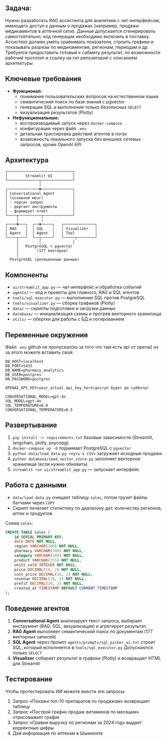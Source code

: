 ## Задача: 
Нужно разработать RAG ассистента для аналитики с чат-интерфейсом, имеющего доступ к данным о продажах (например, продажи медикаментов в аптечной сети). Данные допускается сгенерировать самостоятельно; код генерации необходимо включить в поставку. Ассистент должен уметь сравнивать показатели, строить графики и показывать разрезы по медикаментам, регионам, периодам и др. Требуется предоставить готовый к сабмиту результат, по возможности рабочий прототип и ссылку на гит репозиторий с описанием архитектуры 

## Ключевые требования

- **Функционал:**  
  - понимание пользовательских вопросов на естественном языке  
  - семантический поиск по базе знаний с pgvector
  - генерация SQL и выполнение только безопасных `SELECT`  
  - визуализация результатов (Plotly) 
- **Нефункциональные:**  
  - воспроизводимый запуск через `docker-compose` 
  - конфигурация через файл `.env`
  - детальная трассировка действий агентов в логах 
  - возможность локального запуска без внешних сетевых запросов, кроме OpenAI API

## Архитектура

```
┌─────────────────────────────┐
│        Streamlit UI         │
└──────────────┬──────────────┘
               │
┌──────────────▼──────────────┐
│ Conversational Agent        │
│ (основной мозг)             │
│ - парсит запрос             │
│ - дергает инструменты       │
│ - формирует ответ           │
└────┬──────────┬─────────────┘
     │          │
┌────▼───┐  ┌──▼─────┐   ┌──────────────┐
│ RAG    │  │ SQL    │   │ Visualizer   │
│ Agent  │  │ Agent  │   │ Tool         │
└────┬───┘  └──┬─────┘   └─────┬────────┘
     │         │              │
     │   PostgreSQL + pgvector
     │        (177 векторов)
     │
  PostgreSQL (реляционные данные)
```

## Компоненты

- `ui/streamlit_app.py` — чат-интерфейс и обработка событий 
- `agents/` — код и промпты для главного, RAG и SQL агентов 
- `tools/sql_executor.py` — выполнение SQL против PostgreSQL 
- `tools/visualizer.py` — сборка графиков (Plotly)
- `data/` — скрипты подготовки и загрузки данных
- `database/` — инициализация схемы и прогрев векторного хранилища
- `utils/` — обертки для работы с БД и логированием
## Переменные окружения

Файл `.env` github не пропускал(из за того что там есть api от openai) из за этого можете вставить свой:

```
DB_HOST=localhost
DB_PORT=5433
DB_NAME=pharmacy_analytics
DB_USER=postgres
DB_PASSWORD=postgres

OPENAI_API_KEY=your_actual_api_key_here(доступ будет до субботы)

CONVERSATIONAL_MODEL=gpt-4o
SQL_MODEL=gpt-4o
SQL_TEMPERATURE=0.0
CONVERSATIONAL_TEMPERATURE=0.5
```

## Развертывание

1. `pip install -r requirements.txt`  базовые зависимости (Streamlit, langchain, plotly, psycopg)
2. `docker-compose up -d`  поднимает PostgreSQL с `pgvector`
3. `python data/load_data.py <путь к CSV>`  загружает исходные продажи
4. `python database/seed_vector_store.py` заполняет векторное хранилище (если нужно обновить)  
5. `streamlit run ui/streamlit_app.py` — запускает интерфейс

## Работа с данными

- `data/load_data.py` очищает таблицу `sales`, потом грузит файлы батчами через `COPY` 
- Скрипт печатает статистику по диапазону дат, количеству регионов, аптек и продуктов

Схема `sales`:

```sql
CREATE TABLE sales (
    id SERIAL PRIMARY KEY,
    date DATE NOT NULL,
    region VARCHAR(100) NOT NULL,
    pharmacy VARCHAR(100) NOT NULL,
    category VARCHAR(100) NOT NULL,
    product VARCHAR(255) NOT NULL,
    units_sold INTEGER NOT NULL,
    price DECIMAL(10, 2) NOT NULL,
    cost_price DECIMAL(10, 2) NOT NULL,
    revenue DECIMAL(10, 2) NOT NULL,
    profit DECIMAL(10, 2) NOT NULL,
    created_at TIMESTAMP DEFAULT CURRENT_TIMESTAMP
);
```

## Поведение агентов

1. **Conversational Agent** анализирует текст запроса, выбирает инструмент (RAG, SQL, визуализация) и агрегирует результат.  
2. **RAG Agent** выполняет семантический поиск по документам (177 векторных записей)
3. **SQL Agent** через промпт `agents/prompts/sql_picker_ai.txt` строит SQL, который исполняется в `tools/sql_executor.py` Допускаются только `SELECT`
4. **Visualizer** собирает результат в графики (Plotly) и возвращает HTML для Streamlit

## Тестирование
Чтобы протестировать ИИ можете внести эти запросы:
  1. Запрос «Покажи топ-10 препаратов по продажам» возвращает таблицу  
  2. Запрос «Построй график продаж витаминов по месяцам» отрисовывает график  
  3. Запрос «Сравни выручку по регионам за 2024 год» выдает корректные цифры 
  4. Дай информация по аптекам в Шымкенте

